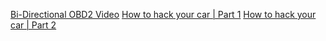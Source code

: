 [Bi-Directional OBD2 Video](https://www.youtube.com/watch?v=tKsFcP_GkSE&ab_channel=Roudter)
[How to hack your car | Part 1](https://www.youtube.com/watch?v=cAAzXM5vsi0&ab_channel=AdamVarga)
[How to hack your car | Part 2](https://www.youtube.com/watch?v=ZhYc95b6WoU&ab_channel=AdamVarga)
